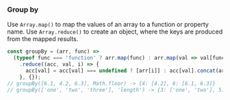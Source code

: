 ### Group by

Use `Array.map()` to map the values of an array to a function or property name.
Use `Array.reduce()` to create an object, where the keys are produced from the mapped results.

```js
const groupBy = (arr, func) =>
  (typeof func === 'function' ? arr.map(func) : arr.map(val => val[func]))
    .reduce((acc, val, i) => {
      acc[val] = acc[val] === undefined ? [arr[i]] : acc[val].concat(arr[i]); return acc;
    }, {});
// groupBy([6.1, 4.2, 6.3], Math.floor) -> {4: [4.2], 6: [6.1, 6.3]}
// groupBy(['one', 'two', 'three'], 'length') -> {3: ['one', 'two'], 5: ['three']}
```
